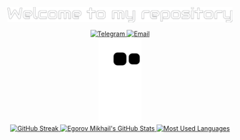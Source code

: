 ![Welcome to my repository](./welcome-to-my-repository.svg)

<div id="contacts" align="center">
  <span>
    <a href="https://t.me/mikhailegorov_dev">
      <img src="https://img.shields.io/badge/Telegram-2CA5E0?style=for-the-badge&logo=telegram&logoColor=white" alt="Telegram">
    </a>
  </span>
  <span>
    <a href="mailto:m-5321e@yandex.com">
      <img src="https://img.shields.io/badge/Email-D14836?style=for-the-badge&logo=gmail&logoColor=white" alt="Email">
    </a>
  </span>
</div>

<div id="contribution" align="center">
  <span>
    <a href="https://github.com/egorov-m">
      <img src="https://raw.githubusercontent.com/egorov-m/egorov-m/output/github-contribution-grid-snake.svg" alt="Snake animation">
    </a>
  </span>
</dib>


<div align="center">
  <span>
    <a href="https://github.com/egorov-m">
      <img src="https://github-readme-streak-stats.herokuapp.com?user=egorov-m&theme=graywhite" alt="GitHub Streak">
    </a>
  </span>
  <span>
    <a href="https://github.com/egorov-m">
      <img src="https://github-readme-stats-sigma-five.vercel.app/api?username=egorov-m&show_icons=true&theme=transparent&title_color=000&icon_color=000&include_all_commits=true&count_private=true" alt="Egorov Mikhail's GitHub Stats">
    </a>
  </span>
  <span>
    <a href="https://github.com/egorov-m?tab=repositories">
      <img src="https://github-readme-stats-sigma-five.vercel.app/api/top-langs?username=egorov-m&layout=compact&theme=transparent&title_color=000" alt="Most Used Languages">
    </a>
  </span>
</div>

<!--
**egorov-m/egorov-m** is a ✨ _special_ ✨ repository because its `README.md` (this file) appears on your GitHub profile.

Here are some ideas to get you started:

- 🔭 I’m currently working on ...
- 🌱 I’m currently learning ...
- 👯 I’m looking to collaborate on ...
- 🤔 I’m looking for help with ...
- 💬 Ask me about ...
- 📫 How to reach me: ...
- 😄 Pronouns: ...
- ⚡ Fun fact: ...
-->

